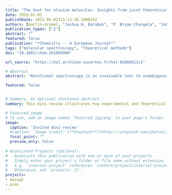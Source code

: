 ```yaml
---
title: "The hunt for elusive molecules: Insights from joint theoretical and experimental investigations"
date: 2019-01-01
publishDate: 2021-05-02T15:13:36.100025Z
authors: [martin-drumel, "Joshua H. Baraban", "P. Bryan Changala", "John F. Stanton", "Michael C. McCarthy"]
publication_types: ["2"]
abstract: ""
featured: false
publication: "*Chemistry -- A European Journal*"
tags: ["molecular spectroscopy", "theoretical methods"]
doi: "10.1002/chem.201805986"

url_source: "https://hal.archives-ouvertes.fr/hal-02066011v1"

# Abstract
abstract: "Rotational spectroscopy is an invaluable tool to unambiguously determine the molecular structure of a species, and sometimes even to establish its very existence. This article illustrates how experimental and theoretical state-of-the-art tools can be used in tandem to investigate the rotational structure of molecules, with particular emphasis on those that have long remained elusive. The examples of three emblematic species — gauche-butadiene, disilicon carbide, and germanium dicarbide— highlight the close, mutually beneficial interaction between high-level theoretical calculations and sensitive microwave measurements. Prospects to detect still other elusive molecules of chemical and astronomical interest are discussed."

featured: false


# Summary. An optional shortened abstract.
summary: This mini-review illustrates how experimental and theoretical state-of-the-art tools can be used in tandem to investigate the rotational structure of molecules, with particular emphasis on those that have long remained elusive.

# Featured image
# To use, add an image named `featured.jpg/png` to your page's folder. 
image:
  caption: 'Invited mini-review'
  #caption: 'Image credit: [**Unsplash**](https://unsplash.com/photos/s9CC2SKySJM)'
  focal_point: ""
  preview_only: false
  
# Associated Projects (optional).
#   Associate this publication with one or more of your projects.
#   Simply enter your project's folder or file name without extension.
#   E.g. `internal-project` references `content/project/internal-project/index.md`.
#   Otherwise, set `projects: []`.
projects:
- macogt
- pcmi
---
```


